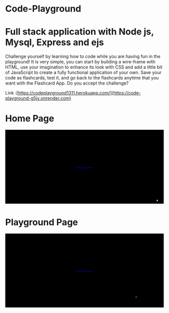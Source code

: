 # Code-Playground

Full stack application with Node js, Mysql, Express and ejs
===

Challenge yourself by learning how to code while you are having fun in the playground! It is very simple, you can start by building a wire-frame with HTML, use your imagination to enhance its look with CSS and add a little bit of JavaScript to create a fully functional application of your own. Save your code as flashcards, test it, and go back to the flashcards anytime that you want with the Flashcard App. Do you accept the challenge?


Link :[https://codeplayground1311.herokuapp.com/](https://code-playground-g5jy.onrender.com)


 


Home Page
===
![alt text](https://github.com/HUSEYINTASCI/Code-Playground/blob/master/public/home/img/Home.gif)

          

Playground Page
===
![alt text](https://github.com/HUSEYINTASCI/Code-Playground/blob/master/public/home/img/Playground.gif)
